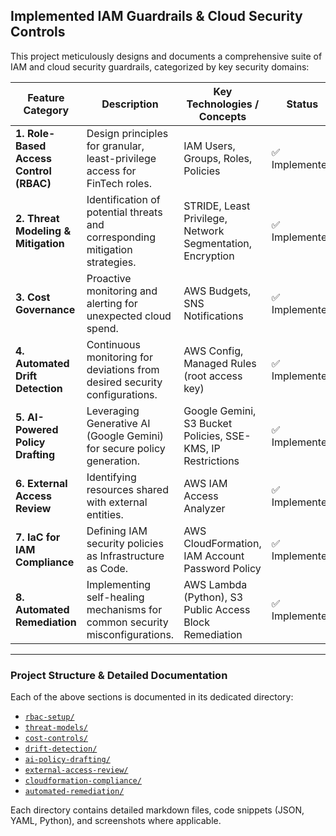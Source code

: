 ##  Implemented IAM Guardrails & Cloud Security Controls

This project meticulously designs and documents a comprehensive suite of IAM and cloud security guardrails, categorized by key security domains:

| Feature Category                      | Description                                                                  | Key Technologies / Concepts                                  | Status          |
|--------------------------------------|------------------------------------------------------------------------------|--------------------------------------------------------------|-----------------|
| **1. Role-Based Access Control (RBAC)**  | Design principles for granular, least-privilege access for FinTech roles.     | IAM Users, Groups, Roles, Policies                           | ✅ Implemented   |
| **2. Threat Modeling & Mitigation**     | Identification of potential threats and corresponding mitigation strategies. | STRIDE, Least Privilege, Network Segmentation, Encryption    | ✅ Implemented   |
| **3. Cost Governance**                 | Proactive monitoring and alerting for unexpected cloud spend.                | AWS Budgets, SNS Notifications                               | ✅ Implemented   |
| **4. Automated Drift Detection**       | Continuous monitoring for deviations from desired security configurations.   | AWS Config, Managed Rules (root access key)                  | ✅ Implemented   |
| **5. AI-Powered Policy Drafting**      | Leveraging Generative AI (Google Gemini) for secure policy generation.       | Google Gemini, S3 Bucket Policies, SSE-KMS, IP Restrictions  | ✅ Implemented   |
| **6. External Access Review**          | Identifying resources shared with external entities.                         | AWS IAM Access Analyzer                                      | ✅ Implemented   |
| **7. IaC for IAM Compliance**          | Defining IAM security policies as Infrastructure as Code.                    | AWS CloudFormation, IAM Account Password Policy              | ✅ Implemented   |
| **8. Automated Remediation**           | Implementing self-healing mechanisms for common security misconfigurations.  | AWS Lambda (Python), S3 Public Access Block Remediation      | ✅ Implemented   |


---

###  Project Structure & Detailed Documentation

Each of the above sections is documented in its dedicated directory:

- [`rbac-setup/`](./rbac-setup/README.md)
- [`threat-models/`](./threat-models/README.md)
- [`cost-controls/`](./cost-controls/README.md)
- [`drift-detection/`](./drift-detection/README.md)
- [`ai-policy-drafting/`](./ai-policy-drafting/README.md)
- [`external-access-review/`](./external-access-review/README.md)
- [`cloudformation-compliance/`](./cloudformation-compliance/README.md)
- [`automated-remediation/`](./automated-remediation/README.md)

Each directory contains detailed markdown files, code snippets (JSON, YAML, Python), and screenshots where applicable.
